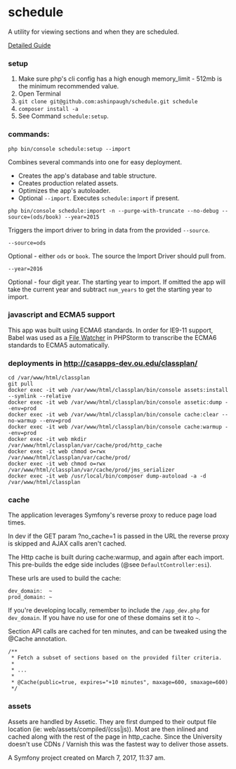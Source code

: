 schedule
========

A utility for viewing sections and when they are scheduled.

[Detailed Guide](/Guide.md)

### setup

1. Make sure php's cli config has a high enough memory_limit - 512mb is the minimum recommended value.
2. Open Terminal
3. `git clone git@github.com:ashinpaugh/schedule.git schedule`
4. `composer install -a`
5. See Command `schedule:setup`.

### commands:
    php bin/console schedule:setup --import

Combines several commands into one for easy deployment.

- Creates the app's database and table structure.
- Creates production related assets.
- Optimizes the app's autoloader.
- Optional `--import`. Executes `schedule:import` if present.

````
php bin/console schedule:import -n --purge-with-truncate --no-debug --source=(ods/book) --year=2015
````

Triggers the import driver to bring in data from the provided `--source`.

`--source=ods`

Optional - either `ods` or `book`. The source the Import Driver should pull from.

`--year=2016`

Optional - four digit year. The starting year to import. If omitted the app will
take the current year and subtract `num_years` to get the starting year to import.


### javascript and ECMA5 support

This app was built using ECMA6 standards. In order for IE9-11 support, Babel was used
as a [File Watcher][1] in PHPStorm to transcribe the ECMA6 standards to ECMA5 automatically.


### deployments in http://casapps-dev.ou.edu/classplan/

````
cd /var/www/html/classplan
git pull
docker exec -it web /var/www/html/classplan/bin/console assets:install --symlink --relative
docker exec -it web /var/www/html/classplan/bin/console assetic:dump --env=prod
docker exec -it web /var/www/html/classplan/bin/console cache:clear --no-warmup --env=prod
docker exec -it web /var/www/html/classplan/bin/console cache:warmup --env=prod
docker exec -it web mkdir /var/www/html/classplan/var/cache/prod/http_cache
docker exec -it web chmod o=rwx /var/www/html/classplan/var/cache/prod/
docker exec -it web chmod o=rwx /var/www/html/classplan/var/cache/prod/jms_serializer
docker exec -it web /usr/local/bin/composer dump-autoload -a -d /var/www/html/classplan
````


### cache
The application leverages Symfony's reverse proxy to reduce page load times.

In dev if the GET param ?no_cache=1 is passed in the URL the reverse proxy
is skipped and AJAX calls aren't cached.

The Http cache is built during cache:warmup, and again after each import.
This pre-builds the edge side includes (@see `DefaultController:esi`).

These urls are used to build the cache: 

    dev_domain:  ~
    prod_domain: ~

If you're developing locally, remember to include the `/app_dev.php` for `dev_domain`.
If you have no use for one of these domains set it to `~`.

Section API calls are cached for ten minutes, and can be tweaked using the @Cache annotation.

    /**
     * Fetch a subset of sections based on the provided filter criteria.
     * 
     * ...
     *
     * @Cache(public=true, expires="+10 minutes", maxage=600, smaxage=600)
     */

### assets

Assets are handled by Assetic. They are first dumped to their output file location (ie: web/assets/compiled/(css|js)).
Most are then inlined and cached along with the rest of the page in http_cache.
Since the University doesn't use CDNs / Varnish this was the fastest way to deliver those assets.


A Symfony project created on March 7, 2017, 11:37 am.

[1]: https://blog.jetbrains.com/webstorm/2015/05/ecmascript-6-in-webstorm-transpiling/